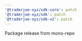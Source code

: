 ```yaml
---
'@traderjoe-xyz/sdk-core': patch
'@traderjoe-xyz/sdk': patch
'@traderjoe-xyz/sdk-v2': patch
---
```


Package release from mono-repo
